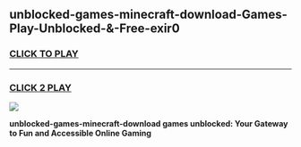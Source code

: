 
## unblocked-games-minecraft-download-Games-Play-Unblocked-&-Free-exir0
<h3>
<a href="https://premium76.site?title=unblocked-games-minecraft-download&ref=24A">CLICK TO PLAY</a></h3>
<hr>

<h3>
<a href="https://premium76.site?title=unblocked-games-minecraft-download&ref=24A">CLICK 2 PLAY</a>
  
</h3>

<a href="https://premium76.site?title=unblocked-games-minecraft-download&ref=24A"><img src="https://clearcache.store/games.png"></a>


**unblocked-games-minecraft-download games unblocked: Your Gateway to Fun and Accessible Online Gaming**

